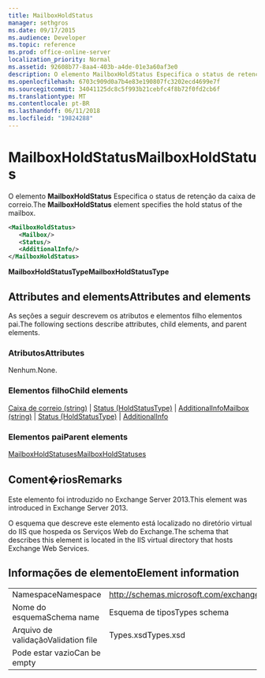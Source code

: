 ```yaml
---
title: MailboxHoldStatus
manager: sethgros
ms.date: 09/17/2015
ms.audience: Developer
ms.topic: reference
ms.prod: office-online-server
localization_priority: Normal
ms.assetid: 92608b77-8aa4-403b-a4de-01e3a60af3e0
description: O elemento MailboxHoldStatus Especifica o status de retenção da caixa de correio.
ms.openlocfilehash: 6703c909d0a7b4e83e190807fc3202ecd4699e7f
ms.sourcegitcommit: 34041125dc8c5f993b21cebfc4f8b72f0fd2cb6f
ms.translationtype: MT
ms.contentlocale: pt-BR
ms.lasthandoff: 06/11/2018
ms.locfileid: "19824288"
---
```

# <a name="mailboxholdstatus"></a><span data-ttu-id="0dd4e-103">MailboxHoldStatus</span><span class="sxs-lookup"><span data-stu-id="0dd4e-103">MailboxHoldStatus</span></span>

<span data-ttu-id="0dd4e-104">O elemento **MailboxHoldStatus** Especifica o status de retenção da caixa de correio.</span><span class="sxs-lookup"><span data-stu-id="0dd4e-104">The **MailboxHoldStatus** element specifies the hold status of the mailbox.</span></span> 
  
```XML
<MailboxHoldStatus>
   <Mailbox/>
   <Status/>
   <AdditionalInfo/>
</MailboxHoldStatus>
```

<span data-ttu-id="0dd4e-105">**MailboxHoldStatusType**</span><span class="sxs-lookup"><span data-stu-id="0dd4e-105">**MailboxHoldStatusType**</span></span>

## <a name="attributes-and-elements"></a><span data-ttu-id="0dd4e-106">Attributes and elements</span><span class="sxs-lookup"><span data-stu-id="0dd4e-106">Attributes and elements</span></span>

<span data-ttu-id="0dd4e-107">As seções a seguir descrevem os atributos e elementos filho elementos pai.</span><span class="sxs-lookup"><span data-stu-id="0dd4e-107">The following sections describe attributes, child elements, and parent elements.</span></span>
  
### <a name="attributes"></a><span data-ttu-id="0dd4e-108">Atributos</span><span class="sxs-lookup"><span data-stu-id="0dd4e-108">Attributes</span></span>

<span data-ttu-id="0dd4e-109">Nenhum.</span><span class="sxs-lookup"><span data-stu-id="0dd4e-109">None.</span></span>
  
### <a name="child-elements"></a><span data-ttu-id="0dd4e-110">Elementos filho</span><span class="sxs-lookup"><span data-stu-id="0dd4e-110">Child elements</span></span>

<span data-ttu-id="0dd4e-111">[Caixa de correio (string)](mailbox-string.md) | [Status (HoldStatusType)](status-holdstatustype.md) | [AdditionalInfo](additionalinfo.md)</span><span class="sxs-lookup"><span data-stu-id="0dd4e-111">[Mailbox (string)](mailbox-string.md) | [Status (HoldStatusType)](status-holdstatustype.md) | [AdditionalInfo](additionalinfo.md)</span></span>
  
### <a name="parent-elements"></a><span data-ttu-id="0dd4e-112">Elementos pai</span><span class="sxs-lookup"><span data-stu-id="0dd4e-112">Parent elements</span></span>

[<span data-ttu-id="0dd4e-113">MailboxHoldStatuses</span><span class="sxs-lookup"><span data-stu-id="0dd4e-113">MailboxHoldStatuses</span></span>](mailboxholdstatuses.md)
  
## <a name="remarks"></a><span data-ttu-id="0dd4e-114">Coment�rios</span><span class="sxs-lookup"><span data-stu-id="0dd4e-114">Remarks</span></span>

<span data-ttu-id="0dd4e-115">Este elemento foi introduzido no Exchange Server 2013.</span><span class="sxs-lookup"><span data-stu-id="0dd4e-115">This element was introduced in Exchange Server 2013.</span></span>
  
<span data-ttu-id="0dd4e-116">O esquema que descreve este elemento está localizado no diretório virtual do IIS que hospeda os Serviços Web do Exchange.</span><span class="sxs-lookup"><span data-stu-id="0dd4e-116">The schema that describes this element is located in the IIS virtual directory that hosts Exchange Web Services.</span></span>
  
## <a name="element-information"></a><span data-ttu-id="0dd4e-117">Informações de elemento</span><span class="sxs-lookup"><span data-stu-id="0dd4e-117">Element information</span></span>

|||
|:-----|:-----|
|<span data-ttu-id="0dd4e-118">Namespace</span><span class="sxs-lookup"><span data-stu-id="0dd4e-118">Namespace</span></span>  <br/> |http://schemas.microsoft.com/exchange/services/2006/types  <br/> |
|<span data-ttu-id="0dd4e-119">Nome do esquema</span><span class="sxs-lookup"><span data-stu-id="0dd4e-119">Schema name</span></span>  <br/> |<span data-ttu-id="0dd4e-120">Esquema de tipos</span><span class="sxs-lookup"><span data-stu-id="0dd4e-120">Types schema</span></span>  <br/> |
|<span data-ttu-id="0dd4e-121">Arquivo de validação</span><span class="sxs-lookup"><span data-stu-id="0dd4e-121">Validation file</span></span>  <br/> |<span data-ttu-id="0dd4e-122">Types.xsd</span><span class="sxs-lookup"><span data-stu-id="0dd4e-122">Types.xsd</span></span>  <br/> |
|<span data-ttu-id="0dd4e-123">Pode estar vazio</span><span class="sxs-lookup"><span data-stu-id="0dd4e-123">Can be empty</span></span>  <br/> ||
   

